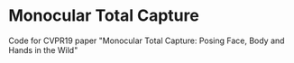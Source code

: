 # Monocular Total Capture
Code for CVPR19 paper "Monocular Total Capture: Posing Face, Body and Hands in the Wild"
